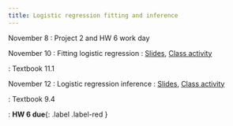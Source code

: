 ```yaml
---
title: Logistic regression fitting and inference
---
```


November 8
: Project 2 and HW 6 work day

November 10
: Fitting logistic regression
  : [Slides](https://sta112-f21.github.io/slides/lecture_33.html), [Class activity](https://sta112-f21.github.io/class_activities/ca_lecture_33.html)
  
: Textbook 11.1

November 12
: Logistic regression inference
  : [Slides](https://sta112-f21.github.io/slides/lecture_34.html), [Class activity](https://sta112-f21.github.io/class_activities/ca_lecture_34.html)

: Textbook 9.4

: **HW 6 due**{: .label .label-red }